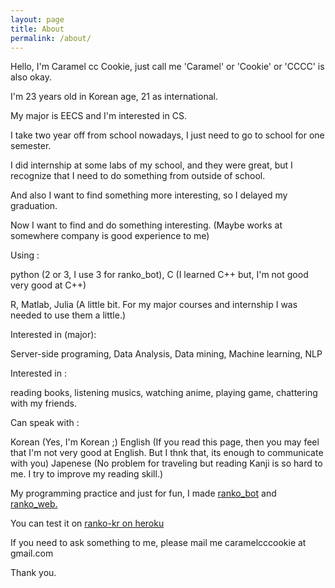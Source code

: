 ```yaml
---
layout: page
title: About
permalink: /about/
---
```


Hello, I'm Caramel cc Cookie, just call me 'Caramel' or 'Cookie' or 'CCCC' is also okay. 

I'm 23 years old in Korean age, 21 as international.

My major is EECS and I'm interested in CS.

I take two year off from school nowadays, I just need to go to school for one semester.

I did internship at some labs of my school, and they were great, but I recognize that I need to do something from outside of school. 

And also I want to find something more interesting, so I delayed my graduation. 

Now I want to find and do something interesting. (Maybe works at somewhere company is good experience to me)


Using :

python (2 or 3, I use 3 for ranko_bot), C (I learned C++ but, I'm not good very good at C++)

R, Matlab, Julia (A little bit. For my major courses and internship I was needed to use them a little.)

Interested in (major):

Server-side programing, Data Analysis, Data mining, Machine learning, NLP 

Interested in :

reading books, listening musics, watching anime, playing game, chattering with my friends. 

Can speak with :

Korean (Yes, I'm Korean ;)
English (If you read this page, then you may feel that I'm not very good at English. But I thnk that, its enough to communicate with you)
Japenese (No problem for traveling but reading Kanji is so hard to me. I try to improve my reading skill.)


My programming practice and just for fun, I made [ranko_bot](https://github.com/caramelcccookie/ranko_kor) 
 and [ranko_web.](https://github.com/caramelcccookie/ranko_web)

You can test it on [ranko-kr on heroku](https://ranko-kr.herokuapp.com/ranko/)

If you need to ask something to me, please mail me caramelcccookie at gmail.com

Thank you.